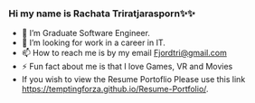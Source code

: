 ### Hi my name is Rachata Triratjarasporn✨✨ 

- 🌱 I’m Graduate Software Engineer.
- 🤔 I’m looking for work in a career in IT.
- 📫 How to reach me is by my email Fjordtri@gmail.com
- ⚡ Fun fact about me is that I love Games, VR and Movies
- If you wish to view the Resume Portoflio Please use this link https://temptingforza.github.io/Resume-Portfolio/.
